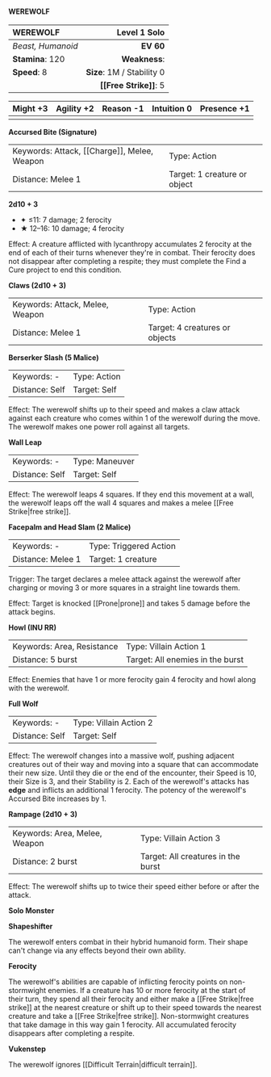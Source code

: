 #### WEREWOLF

| WEREWOLF          |           **Level 1 Solo** |
| :---------------- | -------------------------: |
| *Beast, Humanoid* |                  **EV 60** |
| **Stamina**: 120  |              **Weakness**: |
| **Speed**: 8      | **Size**: 1M / Stability 0 |
|                   |     **[[Free Strike]]**: 5 |

| **Might** +3 | **Agility** +2 | **Reason** -1 | **Intuition** 0 | **Presence** +1 |
| ------------ | -------------- | ------------- | --------------- | --------------- |
|              |                |               |                 |                 |

**Accursed Bite (Signature)**

|                                             |                              |
| :------------------------------------------ | :--------------------------- |
| Keywords: Attack, [[Charge]], Melee, Weapon | Type: Action                 |
| Distance: Melee 1                           | Target: 1 creature or object |

**2d10 + 3**

- ✦ ≤11: 7 damage; 2 ferocity
- ★ 12–16: 10 damage; 4 ferocity

Effect: A creature afflicted with lycanthropy accumulates 2 ferocity at the end of each of their turns whenever they're in combat. Their ferocity does not disappear after completing a respite; they must complete the Find a Cure project to end this condition.

**Claws (2d10 + 3)**

|                                 |                                |
| :------------------------------ | :----------------------------- |
| Keywords: Attack, Melee, Weapon | Type: Action                   |
| Distance: Melee 1               | Target: 4 creatures or objects |

**Berserker Slash (5 Malice)**

|                |              |
| :------------- | :----------- |
| Keywords: -    | Type: Action |
| Distance: Self | Target: Self |

Effect: The werewolf shifts up to their speed and makes a claw attack against each creature who comes within 1 of the werewolf during the move. The werewolf makes one power roll against all targets.

**Wall Leap**

|                |                |
| :------------- | :------------- |
| Keywords: -    | Type: Maneuver |
| Distance: Self | Target: Self   |

Effect: The werewolf leaps 4 squares. If they end this movement at a wall, the werewolf leaps off the wall 4 squares and makes a melee [[Free Strike|free strike]].

**Facepalm and Head Slam (2 Malice)**

|                   |                        |
| :---------------- | :--------------------- |
| Keywords: -       | Type: Triggered Action |
| Distance: Melee 1 | Target: 1 creature     |

Trigger: The target declares a melee attack against the werewolf after charging or moving 3 or more squares in a straight line towards them.

Effect: Target is knocked [[Prone|prone]] and takes 5 damage before the attack begins.

**Howl (INU RR)**

|                            |                                  |
| :------------------------- | :------------------------------- |
| Keywords: Area, Resistance | Type: Villain Action 1           |
| Distance: 5 burst          | Target: All enemies in the burst |

Effect: Enemies that have 1 or more ferocity gain 4 ferocity and howl along with the werewolf.

**Full Wolf**

|                |                        |
| :------------- | :--------------------- |
| Keywords: -    | Type: Villain Action 2 |
| Distance: Self | Target: Self           |

Effect: The werewolf changes into a massive wolf, pushing adjacent creatures out of their way and moving into a square that can accommodate their new size. Until they die or the end of the encounter, their Speed is 10, their Size is 3, and their Stability is 2. Each of the werewolf's attacks has **edge** and inflicts an additional 1 ferocity. The potency of the werewolf's Accursed Bite increases by 1.

**Rampage (2d10 + 3)**

|                               |                                    |
| :---------------------------- | :--------------------------------- |
| Keywords: Area, Melee, Weapon | Type: Villain Action 3             |
| Distance: 2 burst             | Target: All creatures in the burst |

Effect: The werewolf shifts up to twice their speed either before or after the attack.

**Solo Monster**

**Shapeshifter**

The werewolf enters combat in their hybrid humanoid form. Their shape can't change via any effects beyond their own ability.

**Ferocity**

The werewolf's abilities are capable of inflicting ferocity points on non-stormwight enemies. If a creature has 10 or more ferocity at the start of their turn, they spend all their ferocity and either make a [[Free Strike|free strike]] at the nearest creature or shift up to their speed towards the nearest creature and take a [[Free Strike|free strike]]. Non-stormwight creatures that take damage in this way gain 1 ferocity. All accumulated ferocity disappears after completing a respite.

**Vukenstep**

The werewolf ignores [[Difficult Terrain|difficult terrain]].
